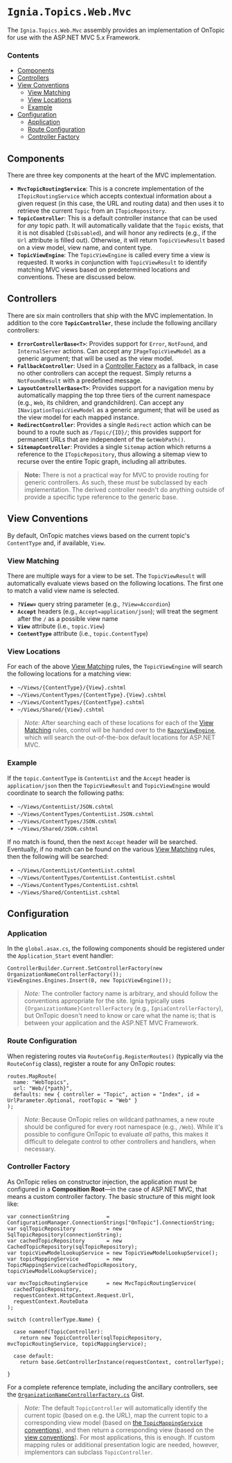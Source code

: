 ﻿# `Ignia.Topics.Web.Mvc`
The `Ignia.Topics.Web.Mvc` assembly provides an implementation of OnTopic for use with the ASP.NET MVC 5.x Framework.

### Contents
- [Components](#components)
- [Controllers](#controllers)
- [View Conventions](#view-conventions)
  - [View Matching](#view-matching)
  - [View Locations](#view-locations)
  - [Example](#example)
- [Configuration](#configuration)
  - [Application](#application)
  - [Route Configuration](#route-configuration)
  - [Controller Factory](#controller-factory)

## Components
There are three key components at the heart of the MVC implementation.
- **`MvcTopicRoutingService`**: This is a concrete implementation of the `ITopicRoutingService` which accepts contextual information about a given request (in this case, the URL and routing data) and then uses it to retrieve the current `Topic` from an `ITopicRepository`.
- **`TopicController`**: This is a default controller instance that can be used for _any_ topic path. It will automatically validate that the `Topic` exists, that it is not disabled (`IsDisabled`), and will honor any redirects (e.g., if the `Url` attribute is filled out). Otherwise, it will return `TopicViewResult` based on a view model, view name, and content type.
- **`TopicViewEngine`**: The `TopicViewEngine` is called every time a view is requested. It works in conjunction with `TopicViewResult` to identify matching MVC views based on predetermined locations and conventions. These are discussed below.

## Controllers
There are six main controllers that ship with the MVC implementation. In addition to the core **`TopicController`**, these include the following ancillary controllers:
- **`ErrorControllerBase<T>`**: Provides support for `Error`, `NotFound`, and `InternalServer` actions. Can accept any `IPageTopicViewModel` as a generic argument; that will be used as the view model.
- **`FallbackController`**: Used in a [Controller Factory](#controller-factory) as a fallback, in case no other controllers can accept the request. Simply returns a `NotFoundResult` with a predefined message.
- **`LayoutControllerBase<T>`**: Provides support for a navigation menu by automatically mapping the top three tiers of the current namespace (e.g., `Web`, its children, and grandchildren). Can accept any `INavigationTopicViewModel` as a generic argument; that will be used as the view model for each mapped instance.
- **`RedirectController`**: Provides a single `Redirect` action which can be bound to a route such as `/Topic/{ID}/`; this provides support for permanent URLs that are independent of the `GetWebPath()`.
- **`SitemapController`**: Provides a single `Sitemap` action which returns a reference to the `ITopicRepository`, thus allowing a sitemap view to recurse over the entire Topic graph, including all attributes.

> **Note:** There is not a practical way for MVC to provide routing for generic controllers. As such, these _must_ be subclassed by each implementation. The derived controller needn't do anything outside of provide a specific type reference to the generic base.

## View Conventions
By default, OnTopic matches views based on the current topic's `ContentType` and, if available, `View`.

### View Matching
There are multiple ways for a view to be set. The `TopicViewResult` will automatically evaluate views based on the following locations. The first one to match a valid view name is selected.
- **`?View=`** query string parameter (e.g., `?View=Accordion`)
- **`Accept`** headers (e.g., `Accept=application/json`); will treat the segment after the `/` as a possible view name
- **`View`** attribute (i.e., `topic.View`)
- **`ContentType`** attribute (i.e., `topic.ContentType`)

### View Locations
For each of the above [View Matching](#view-matching) rules, the `TopicViewEngine` will search the following locations for a matching view:
- `~/Views/{ContentType}/{View}.cshtml`
- `~/Views/ContentTypes/{ContentType}.{View}.cshtml`
- `~/Views/ContentTypes/{ContentType}.cshtml`
- `~/Views/Shared/{View}.cshtml`

> *Note:* After searching each of these locations for each of the [View Matching](#view-matching) rules, control will be handed over to the [`RazorViewEngine`](https://msdn.microsoft.com/en-us/library/system.web.mvc.razorviewengine%28v=vs.118%29.aspx?f=255&MSPPError=-2147217396), which will search the out-of-the-box default locations for ASP.NET MVC.

### Example
If the `topic.ContentType` is `ContentList` and the `Accept` header is `application/json` then the `TopicViewResult` and `TopicViewEngine` would coordinate to search the following paths:
- `~/Views/ContentList/JSON.cshtml`
- `~/Views/ContentTypes/ContentList.JSON.cshtml`
- `~/Views/ContentTypes/JSON.cshtml`
- `~/Views/Shared/JSON.cshtml`

If no match is found, then the next `Accept` header will be searched. Eventually, if no match can be found on the various [View Matching](#view-matching) rules, then the following will be searched:

- `~/Views/ContentList/ContentList.cshtml`
- `~/Views/ContentTypes/ContentList.ContentList.cshtml`
- `~/Views/ContentTypes/ContentList.cshtml`
- `~/Views/Shared/ContentList.cshtml`

## Configuration

### Application
In the `global.asax.cs`, the following components should be registered under the `Application_Start` event handler:
```
ControllerBuilder.Current.SetControllerFactory(new OrganizationNameControllerFactory());
ViewEngines.Engines.Insert(0, new TopicViewEngine());
```
> *Note:* The controller factory name is arbitrary, and should follow the conventions appropriate for the site. Ignia typically uses `{OrganizationName}ControllerFactory` (e.g., `IgniaControllerFactory`), but OnTopic doesn't need to know or care what the name is; that is between your application and the ASP.NET MVC Framework.

### Route Configuration
When registering routes via `RouteConfig.RegisterRoutes()` (typically via the `RouteConfig` class), register a route for any OnTopic routes:
```
routes.MapRoute(
  name: "WebTopics",
  url: "Web/{*path}",
  defaults: new { controller = "Topic", action = "Index", id = UrlParameter.Optional, rootTopic = "Web" }
);
```
> *Note:* Because OnTopic relies on wildcard pathnames, a new route should be configured for every root namespace (e.g., `/Web`). While it's possible to configure OnTopic to evaluate _all_ paths, this makes it difficult to delegate control to other controllers and handlers, when necessary.

### Controller Factory
As OnTopic relies on constructor injection, the application must be configured in a **Composition Root**—in the case of ASP.NET MVC, that means a custom controller factory. The basic structure of this might look like:
```
var connectionString            = ConfigurationManager.ConnectionStrings["OnTopic"].ConnectionString;
var sqlTopicRepository          = new SqlTopicRepository(connectionString);
var cachedTopicRepository       = new CachedTopicRepository(sqlTopicRepository);
var topicViewModelLookupService = new TopicViewModelLookupService();
var topicMappingService         = new TopicMappingService(cachedTopicRepository, topicViewModelLookupService);

var mvcTopicRoutingService      = new MvcTopicRoutingService(
  cachedTopicRepository,
  requestContext.HttpContext.Request.Url,
  requestContext.RouteData
);

switch (controllerType.Name) {

  case nameof(TopicController):
    return new TopicController(sqlTopicRepository, mvcTopicRoutingService, topicMappingService);

  case default:
    return base.GetControllerInstance(requestContext, controllerType);

}

```
For a complete reference template, including the ancillary controllers, see the [`OrganizationNameControllerFactory.cs`](https://gist.github.com/JeremyCaney/6ba4bb0465b7dd1992a7ffdaa1ebf813) Gist.

> *Note:* The default `TopicController` will automatically identify the current topic (based on e.g. the URL), map the current topic to a corresponding view model (based on [the `TopicMappingService` conventions](../Ignia.Topics/Mapping/)), and then return a corresponding view (based on the [view conventions](#view-conventions)). For most applications, this is enough. If custom mapping rules or additional presentation logic are needed, however, implementors can subclass `TopicController`.



